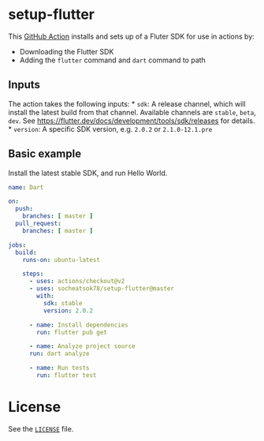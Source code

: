 # setup-flutter

This [GitHub Action]() installs and sets up of a Fluter SDK for use in actions by:

* Downloading the Flutter SDK
* Adding the `flutter` command and `dart` command to path

## Inputs

The action takes the following inputs:
    * `sdk`: A release channel, which will install the latest build from that channel.
      Available channels are `stable`, `beta`, `dev`. See
      https://flutter.dev/docs/development/tools/sdk/releases for details.
    * `version`: A specific SDK version, e.g. `2.0.2` or `2.1.0-12.1.pre`

## Basic example

Install the latest stable SDK, and run Hello World.

```yml
name: Dart

on:
  push:
    branches: [ master ]
  pull_request:
    branches: [ master ]

jobs:
  build:
    runs-on: ubuntu-latest

    steps:
      - uses: actions/checkout@v2
      - uses: socheatsok78/setup-flutter@master
        with:
          sdk: stable
          version: 2.0.2

      - name: Install dependencies
        run: flutter pub get

      - name: Analyze project source
      run: dart analyze

      - name: Run tests
        run: flutter test
```

# License

See the [`LICENSE`](LICENSE) file.
